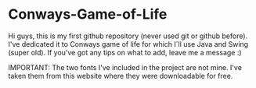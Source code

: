 # Conways-Game-of-Life
Hi guys, this is my first github repository (never used git or github before). I've dedicated it to Conways game of life for which I´ll use Java and Swing (super old). If you've got any tips on what to add, leave me a message :)

IMPORTANT: The two fonts I've included in the project are not mine. I've taken them from this website where they were downloadable for free.
